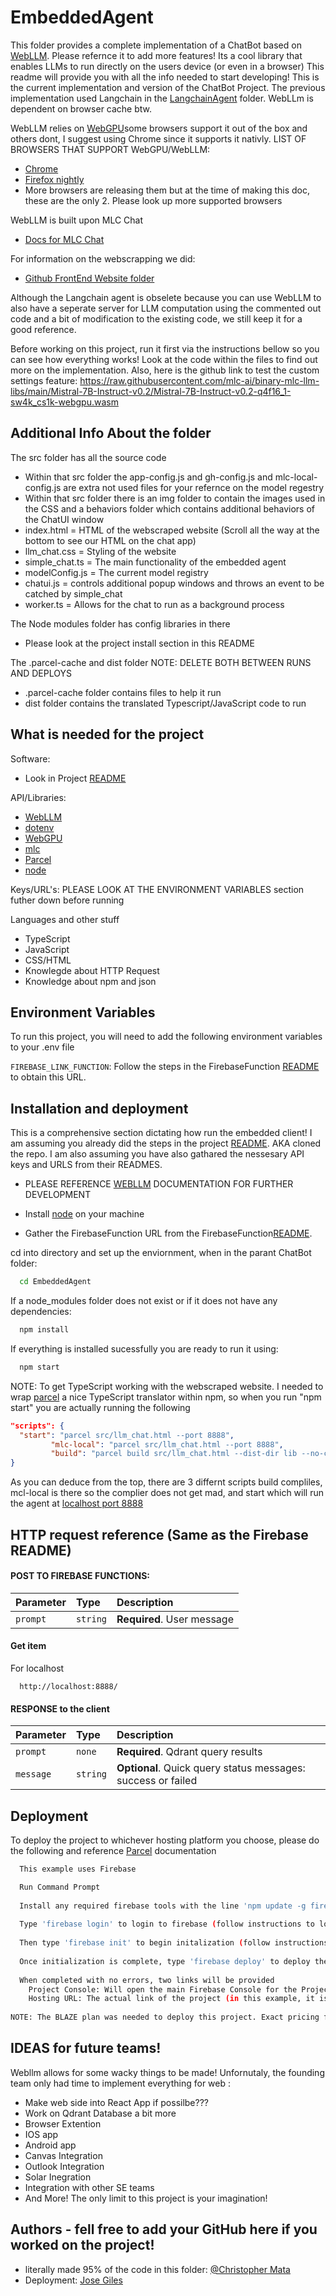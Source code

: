 # EmbeddedAgent

This folder provides a complete implementation of a ChatBot based on [WebLLM](https://webllm.mlc.ai/). Please refernce it to add more features! Its a cool library that enables LLMs to run directly on the users device (or even in a browser) This readme will provide you with all the info needed to start developing! This is the current implementation and version of the ChatBot Project. The previous implementation used Langchain in the [LangchainAgent](https://github.com/uwp-se/ChatBot/tree/master/LangchainAgent) folder. WebLLm is dependent on browser cache btw.

WebLLM relies on [WebGPU](https://codelabs.developers.google.com/your-first-webgpu-app#0)some browsers support it out of the box and others dont, I suggest using Chrome since it supports it nativly.
LIST OF BROWSERS THAT SUPPORT WebGPU/WebLLM:
- [Chrome](https://www.google.com/chrome/)
- [Firefox nightly](https://wiki.mozilla.org/Nightly)
- More browsers are releasing them but at the time of making this doc, these are the only 2. Please look up more supported browsers

WebLLM is built upon MLC Chat
- [Docs for MLC Chat](https://llm.mlc.ai/)

For information on the webscrapping we did:
- [Github FrontEnd Website folder](https://github.com/uwp-se/ChatBot/tree/master/Frontend%20Website)

Although the Langchain agent is obselete because you can use WebLLM to also have a seperate server for LLM computation using the commented out code and a bit of modification to the existing code, we still keep it for a good reference.

Before working on this project, run it first via the instructions bellow so you can see how everything works! Look at the code within the files to find out more on the implementation. Also, here is the github link to test the custom settings feature: https://raw.githubusercontent.com/mlc-ai/binary-mlc-llm-libs/main/Mistral-7B-Instruct-v0.2/Mistral-7B-Instruct-v0.2-q4f16_1-sw4k_cs1k-webgpu.wasm 

## Additional Info About the folder
The src folder has all the source code
- Within that src folder the app-config.js and gh-config.js and mlc-local-config.js are extra not used files for your refernce on the model regestry
- Within that src folder there is an img folder to contain the images used in the CSS and a behaviors folder which contains additional behaviors of the ChatUI window
- index.html = HTML of the webscraped website (Scroll all the way at the bottom to see our HTML on the chat app)
- llm_chat.css = Styling of the website
- simple_chat.ts = The main functionality of the embedded agent
- modelConfig.js = The current model registry
- chatui.js = controls additional popup windows and throws an event to be catched by simple_chat
- worker.ts = Allows for the chat to run as a background process

The Node modules folder has config libraries in there
- Please look at the project install section in this README

The .parcel-cache and dist folder NOTE: DELETE BOTH BETWEEN RUNS AND DEPLOYS
- .parcel-cache folder contains files to help it run
- dist folder contains the translated Typescript/JavaScript code to run

## What is needed for the project

Software:
- Look in Project [README](https://github.com/uwp-se/ChatBot)

API/Libraries:
- [WebLLM](https://webllm.mlc.ai/)
- [dotenv](https://www.npmjs.com/package/dotenv)
- [WebGPU](https://codelabs.developers.google.com/your-first-webgpu-app#0)
- [mlc](https://llm.mlc.ai/)
- [Parcel](https://parceljs.org/docs/)
- [node](https://nodejs.org/en/download)

Keys/URL's:
PLEASE LOOK AT THE ENVIRONMENT VARIABLES section futher down before running

Languages and other stuff
- TypeScript
- JavaScript
- CSS/HTML
- Knowlegde about HTTP Request
- Knowledge about npm and json


## Environment Variables

To run this project, you will need to add the following environment variables to your .env file

`FIREBASE_LINK_FUNCTION`: Follow the steps in the FirebaseFunction [README](https://github.com/uwp-se/ChatBot/tree/master/FirebaseFunctions) to obtain this URL.


## Installation and deployment

This is a comprehensive section dictating how run the embedded client! I am assuming you already did the steps in the project [README](https://github.com/uwp-se/ChatBot). AKA cloned the repo. I am also assuming you have also gathared the nessesary API keys and URLS from their READMES.

- PLEASE REFERENCE [WEBLLM](https://webllm.mlc.ai/) DOCUMENTATION FOR FURTHER DEVELOPMENT

- Install [node](https://nodejs.org/en/download) on your machine
- Gather the FirebaseFunction URL from the FirebaseFunction[README](). 

cd into directory and set up the enviornment, when in the parant ChatBot folder:
```bash
  cd EmbeddedAgent
```

If a node_modules folder does not exist or if it does not have any dependencies:
```bash
  npm install
```

If everything is installed sucessfully you are ready to run it using:
```bash
  npm start
```

NOTE: To get TypeScript working with the webscraped website. I needed to wrap [parcel](https://parceljs.org/) a nice TypeScript translator within npm, so when you run "npm start" you are actually running the following
```json
"scripts": {
  "start": "parcel src/llm_chat.html --port 8888",
         "mlc-local": "parcel src/llm_chat.html --port 8888",
         "build": "parcel build src/llm_chat.html --dist-dir lib --no-content-hash"
}
```
As you can deduce from the top, there are 3 differnt scripts build compliles, mcl-local is there so the complier does not get mad, and start which will run the agent at [localhost port 8888](http://localhost:8888/)
## HTTP request reference (Same as the Firebase README)

#### POST TO FIREBASE FUNCTIONS:


| Parameter | Type     | Description                |
| :-------- | :------- | :------------------------- |
| `prompt` | `string` | **Required**. User message |

#### Get item

For localhost
```http
  http://localhost:8888/
```

#### RESPONSE to the client
| Parameter | Type     | Description                       |
| :-------- | :------- | :-------------------------------- |
| `prompt`      | `none` | **Required**. Qdrant query results |
| `message` | `string` | **Optional**. Quick query status messages: success or failed |


## Deployment

To deploy the project to whichever hosting platform you choose, please do the following and reference [Parcel](https://parceljs.org/) documentation

```bash
  This example uses Firebase

  Run Command Prompt
  
  Install any required firebase tools with the line 'npm update -g firebase-tools'
  
  Type 'firebase login' to login to firebase (follow instructions to login)
  
  Then type 'firebase init' to begin initalization (follow instructions as needed)
  
  Once initialization is complete, type 'firebase deploy' to deploy the project
  
  When completed with no errors, two links will be provided
    Project Console: Will open the main Firebase Console for the Project deployed
    Hosting URL: The actual link of the project (in this example, it is 'https://chatbot-3a2b9.web.app/')
  
NOTE: The BLAZE plan was needed to deploy this project. Exact pricing for hosting/deploying varies from project to project. For more information on Firebase pricing, visit 'https://firebase.google.com/pricing'
```


## IDEAS for future teams!

Webllm allows for some wacky things to be made! Unfornutaly, the founding team only had time to implement everything for web :
- Make web side into React App if possilbe???
- Work on Qdrant Database a bit more
- Browser Extention
- IOS app
- Android app 
- Canvas Integration
- Outlook Integration
- Solar Inegration
- Integration with other SE teams
- And More! The only limit to this project is your imagination!
## Authors - fell free to add your GitHub here if you worked on the project!

- literally made 95% of the code in this folder: [@Christopher Mata](https://github.com/Christopher-Mata)
- Deployment: [Jose Giles](https://github.com/JoalChat2024)